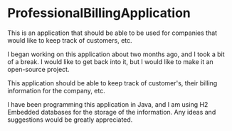 # ProfessionalBillingApplication
This is an application that should be able to be used for companies that would like to keep track of customers, etc.

I began working on this application about two months ago, and I took a bit of a break. I would like to get back into it, but I would like to make it an open-source project.

This application should be able to keep track of customer's, their billing information for the company, etc.

I have been programming this application in Java, and I am using H2 Embedded databases for the storage of the information. Any ideas and suggestions would be greatly appreciated.
